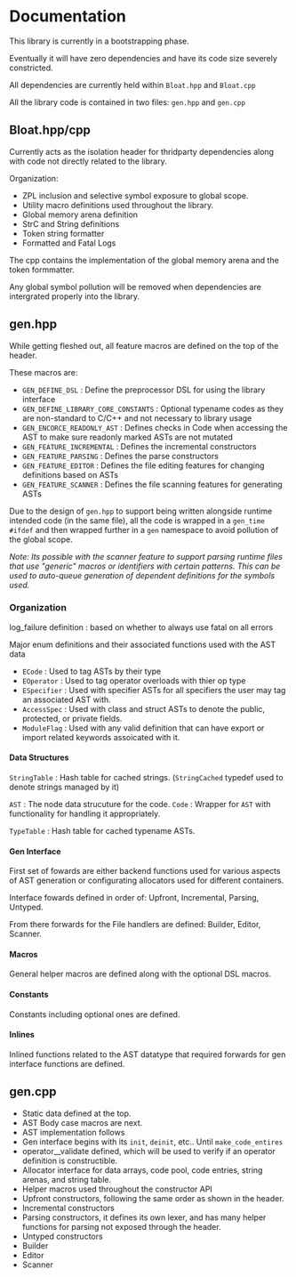 # Documentation

This library is currently in a bootstrapping phase.

Eventually it will have zero dependencies and have its code size severely constricted.

All dependencies are currently held within `Bloat.hpp` and `Bloat.cpp`

All the library code is contained in two files: `gen.hpp` and `gen.cpp`


## Bloat.hpp/cpp

Currently acts as the isolation header for thridparty dependencies along with code not directly related to the library.

Organization:

* ZPL inclusion and selective symbol exposure to global scope.
* Utility macro definitions used throughout the library.
* Global memory arena definition
* StrC and String definitions
* Token string formatter
* Formatted and Fatal Logs

The cpp contains the implementation of the global memory arena and the token formmatter.

Any global symbol pollution will be removed when dependencies are intergrated properly into the library.

## gen.hpp

While getting fleshed out, all feature macros are defined on the top of the header.

These macros are:

* `GEN_DEFINE_DSL` : Define the preprocessor DSL for using the library interface
* `GEN_DEFINE_LIBRARY_CORE_CONSTANTS` : Optional typename codes as they are non-standard to C/C++ and not necessary to library usage
* `GEN_ENCORCE_READONLY_AST` : Defines checks in Code when accessing the AST to make sure readonly marked ASTs are not mutated
* `GEN_FEATURE_INCREMENTAL` : Defines the incremental constructors
* `GEN_FEATURE_PARSING` : Defines the parse constructors
* `GEN_FEATURE_EDITOR` : Defines the file editing features for changing definitions based on ASTs
* `GEN_FEATURE_SCANNER` : Defines the file scanning features for generating ASTs

Due to the design of `gen.hpp` to support being written alongside runtime intended code (in the same file), all the code is wrapped in a `gen_time` `#ifdef` and then wrapped further in a `gen` namespace to avoid pollution of the global scope.

*Note: Its possible with the scanner feature to support parsing runtime files that use "generic" macros or identifiers with certain patterns.
This can be used to auto-queue generation of dependent definitions for the symbols used.*

### Organization

log_failure definition : based on whether to always use fatal on all errors

Major enum definitions and their associated functions used with the AST data

* `ECode` : Used to tag ASTs by their type
* `EOperator` : Used to tag operator overloads with thier op type
* `ESpecifier` : Used with specifier ASTs for all specifiers the user may tag an associated
AST with.
* `AccessSpec` : Used with class and struct ASTs to denote the public, protected, or private fields.
* `ModuleFlag` : Used with any valid definition that can have export or import related keywords assoicated with it.

#### Data Structures

`StringTable` : Hash table for cached strings. (`StringCached` typedef used to denote strings managed by it)

`AST` : The node data strucuture for the code.
`Code` : Wrapper for `AST` with functionality for handling it appropriately.

`TypeTable` : Hash table for cached typename ASTs.

#### Gen Interface

First set of fowards are either backend functions used for various aspects of AST generation or configurating allocators used for different containers.

Interface fowards defined in order of: Upfront, Incremental, Parsing, Untyped.

From there forwards for the File handlers are defined: Builder, Editor, Scanner.

#### Macros

General helper macros are defined along with the optional DSL macros.

#### Constants

Constants including optional ones are defined.

#### Inlines

Inlined functions related to the AST datatype that required forwards for gen interface functions are defined.

## gen.cpp

* Static data defined at the top.
* AST Body case macros are next.
* AST implementation follows
* Gen interface begins with its `init`, `deinit`, etc.. Until `make_code_entires`
* operator__validate defined, which will be used to verify if an operator definition is constructible.
* Allocator interface for data arrays, code pool, code entries, string arenas, and string table.
* Helper macros used throughout the constructor API
* Upfront constructors, following the same order as shown in the header.
* Incremental constructors
* Parsing constructors, it defines its own lexer, and has many helper functions for parsing not exposed through the header.
* Untyped constructors
* Builder
* Editor
* Scanner
